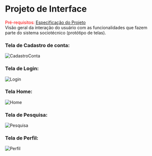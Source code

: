 
# Projeto de Interface

<span style="color:red">Pré-requisitos: <a href="02-Especificação do Projeto.md"> Especificação do Projeto</a></span></br>
Visão geral da interação do usuário com as funcionalidades que fazem parte do sistema sociotécnico (protótipo de telas).

### Tela de Cadastro de conta:
![CadastroConta](https://github.com/user-attachments/assets/ddd64688-f41a-4ddd-9494-f06d717a6547)

### Tela de Login:
![Login](https://github.com/user-attachments/assets/525c1889-3889-43c3-b770-6ac7affd6198)

### Tela Home:
![Home](https://github.com/user-attachments/assets/262c27d6-8fdd-4c03-bc37-23a4063b4cc3)

### Tela de Pesquisa:
![Pesquisa](https://github.com/user-attachments/assets/fe69d98c-03b3-4a64-9ebe-1648f68038d0)

### Tela de Perfil:
![Perfil](https://github.com/user-attachments/assets/8c23a9bf-0f55-4e86-b2da-c706a9d39dd8)
